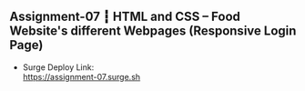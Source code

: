 ## Assignment-07 ┇ HTML and CSS – Food Website's different Webpages (Responsive Login Page)
- Surge Deploy Link: </br>
https://assignment-07.surge.sh
